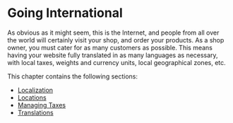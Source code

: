# Going International

As obvious as it might seem, this is the Internet, and people from all over the world will certainly visit your shop, and order your products. As a shop owner, you must cater for as many customers as possible. This means having your website fully translated in as many languages as necessary, with local taxes, weights and currency units, local geographical zones, etc.

This chapter contains the following sections:

* [Localization](localization/)
* [Locations](locations/)
* [Managing Taxes](managing-taxes/)
* [Translations](translations.md)
